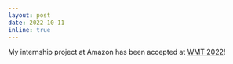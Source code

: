 ```yaml
---
layout: post
date: 2022-10-11 
inline: true
---
```


My internship project at Amazon has been accepted at [WMT 2022](https://www.statmt.org/wmt22/)!
